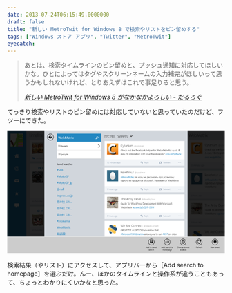 ```yaml
---
date: 2013-07-24T06:15:49.0000000
draft: false
title: "新しい MetroTwit for Windows 8 で検索やリストをピン留めする"
tags: ["Windows ストア アプリ", "Twitter", "MetroTwit"]
eyecatch: 
---
```


<blockquote cite="https://blog.daruyanagi.jp/entry/2013/07/19/111834">
<p>あとは、検索タイムラインのピン留めと、プッシュ通知に対応してほしいかな。ひとによってはタグやスクリーンネームの入力補完がほしいって思うかもしれないけれど、とりあえずはこれで事足りると思う。</p>

<cite><a href="https://blog.daruyanagi.jp/entry/2013/07/19/111834">&#x65B0;&#x3057;&#x3044; MetroTwit for Windows 8 &#x304C;&#x306A;&#x304B;&#x306A;&#x304B;&#x3088;&#x308D;&#x3057;&#x3044; - &#x3060;&#x308B;&#x308D;&#x3050;</a></cite>
</blockquote>
<p>てっきり検索やリストのピン留めには対応していないと思っていたのだけど、フツーにできた。</p><p><span itemscope itemtype="http://schema.org/Photograph"><img src="20130724061310.png" alt="f:id:daruyanagi:20130724061310p:plain" title="f:id:daruyanagi:20130724061310p:plain" class="hatena-fotolife" itemprop="image"></span></p><p>検索結果（やリスト）にアクセスして、アプリバーから［Add search to homepage］を選ぶだけ。んー、ほかのタイムラインと操作系が違うこともあって、ちょっとわかりにくいかなと思った。</p>
